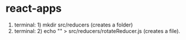 # react-apps
1. terminal: 1) mkdir src/reducers (creates a folder)  
2. terminal: 2) echo "" > src/reducers/rotateReducer.js (creates a file).

